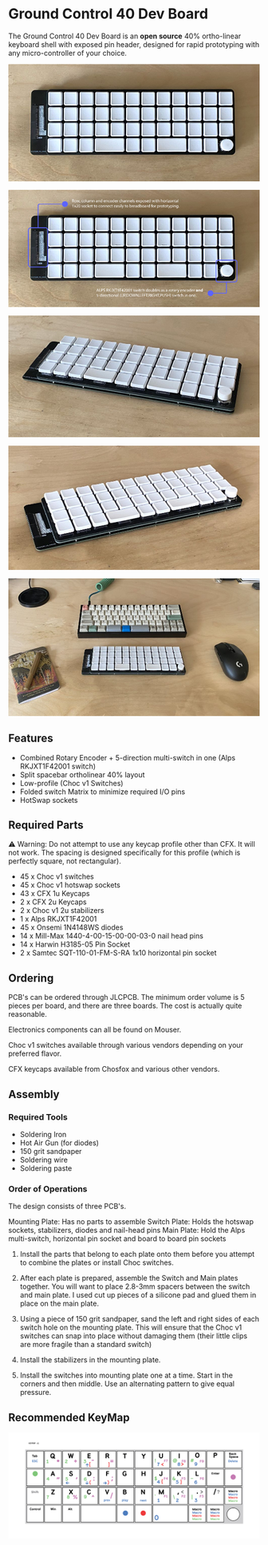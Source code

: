 # Ground Control 40 Dev Board

The Ground Control 40 Dev Board is an **open source** 40% ortho-linear keyboard shell with exposed pin header, designed for rapid prototyping with any micro-controller of your choice.

![ground control 40 dev > overhead](./images/ground_control_40_dev_1_1000px.jpg)

![ground control 40 dev > overhead annotated](./images/ground_control_40_dev_1_1000px_annotated.jpg)

![ground control 40 dev > side angle right](./images/ground_control_40_dev_2_1000px.jpg)

![ground control 40 dev > side angle left](./images/ground_control_40_dev_3_1000px.jpg)

![ground control 40 dev > size comparison](./images/ground_control_40_dev_4_1000px.jpg)

## Features

- Combined Rotary Encoder + 5-direction multi-switch in one (Alps RKJXT1F42001 switch)
- Split spacebar ortholinear 40% layout
- Low-profile (Choc v1 Switches)
- Folded switch Matrix to minimize required I/O pins
- HotSwap sockets

## Required Parts

⚠ Warning: Do not attempt to use any keycap profile other than CFX. It will not work. The spacing is designed specifically for this profile (which is perfectly square, not rectangular).

- 45 x Choc v1 switches
- 45 x Choc v1 hotswap sockets
- 43 x CFX 1u Keycaps
- 2 x CFX 2u Keycaps
- 2 x Choc v1 2u stabilizers
- 1 x Alps RKJXT1F42001
- 45 x Onsemi 1N4148WS diodes
- 14 x Mill-Max 1440-4-00-15-00-00-03-0 nail head pins
- 14 x Harwin H3185-05 Pin Socket
- 2 x Samtec SQT-110-01-FM-S-RA 1x10 horizontal pin socket

## Ordering

PCB's can be ordered through JLCPCB. The minimum order volume is 5 pieces per board, and there are three boards. The cost is actually quite reasonable.

Electronics components can all be found on Mouser.

Choc v1 switches available through various vendors depending on your preferred flavor.

CFX keycaps available from Chosfox and various other vendors.

## Assembly

### Required Tools

- Soldering Iron
- Hot Air Gun (for diodes)
- 150 grit sandpaper
- Soldering wire
- Soldering paste

### Order of Operations

The design consists of three PCB's.

Mounting Plate: Has no parts to assemble
Switch Plate: Holds the hotswap sockets, stabilizers, diodes and nail-head pins
Main Plate: Hold the Alps multi-switch, horizontal pin socket and board to board pin sockets

1. Install the parts that belong to each plate onto them before you attempt to combine the plates or install Choc switches.

2. After each plate is prepared, assemble the Switch and Main plates together.  You will want to place 2.8-3mm spacers between the switch and main plate. I used cut up pieces of a silicone pad and glued them in place on the main plate.

3. Using a piece of 150 grit sandpaper, sand the left and right sides of each switch hole on the mounting plate. This will ensure that the Choc v1 switches can snap into place without damaging them (their little clips are more fragile than a standard switch)

4. Install the stabilizers in the mounting plate.

5. Install the switches into mounting plate one at a time. Start in the corners and then middle. Use an alternating pattern to give equal pressure.

## Recommended KeyMap

![keymap](./images/keymap_concept_v1.jpg)
